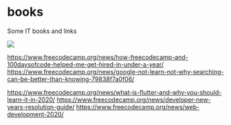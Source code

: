 # books
Some IT books and links

<img src="https://www.freecodecamp.org/news/content/images/size/w2000/2019/12/desktop-cropped.jpg">





https://www.freecodecamp.org/news/how-freecodecamp-and-100daysofcode-helped-me-get-hired-in-under-a-year/
https://www.freecodecamp.org/news/google-not-learn-not-why-searching-can-be-better-than-knowing-79838f7a0f06/

https://www.freecodecamp.org/news/what-is-flutter-and-why-you-should-learn-it-in-2020/
https://www.freecodecamp.org/news/developer-new-years-resolution-guide/
https://www.freecodecamp.org/news/web-development-2020/

























